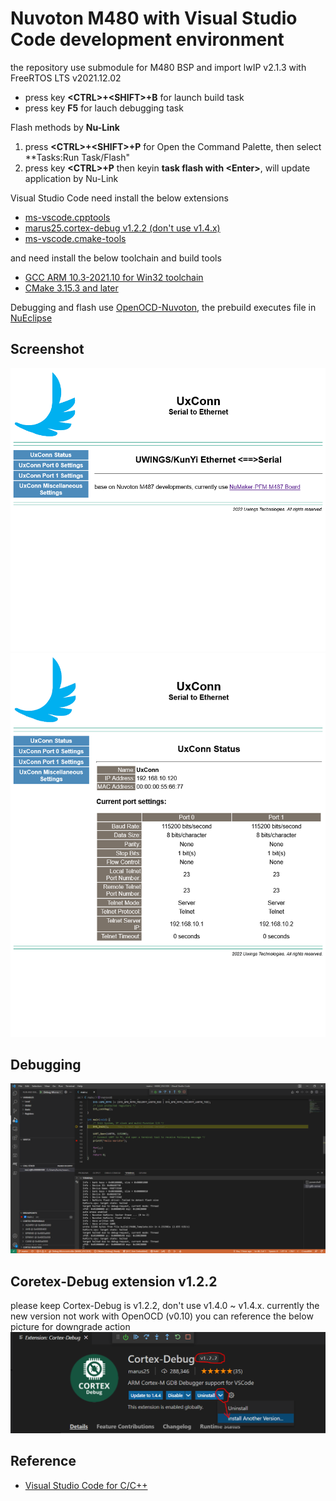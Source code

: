 Nuvoton M480 with Visual Studio Code development environment
===

the repository use submodule for M480 BSP and import lwIP v2.1.3 with FreeRTOS LTS v2021.12.02

* press key **\<CTRL>+\<SHIFT>+B** for launch build task
* press key **F5** for lauch debugging task

Flash methods by **Nu-Link**
1. press **\<CTRL>+\<SHIFT>+P** for Open the Command Palette, then select **Tasks:Run Task/Flash"
1. press key **\<CTRL>+P** then keyin **task flash with \<Enter>**, will update application by Nu-Link

Visual Studio Code need install the below extensions
* [ms-vscode.cpptools](https://marketplace.visualstudio.com/items?itemName=ms-vscode.cpptools)
* [marus25.cortex-debug v1.2.2 (don't use v1.4.x)](https://marketplace.visualstudio.com/items?itemName=marus25.cortex-debug)
* [ms-vscode.cmake-tools](https://marketplace.visualstudio.com/items?itemName=ms-vscode.cmake-tools)

and need install the below toolchain and build tools
* [GCC ARM 10.3-2021.10 for Win32 toolchain](https://developer.arm.com/-/media/Files/downloads/gnu-rm/10.3-2021.10/gcc-arm-none-eabi-10.3-2021.10-win32.exe)
* [CMake 3.15.3 and later](https://cmake.org/download/)

Debugging and flash use [OpenOCD-Nuvoton](https://github.com/OpenNuvoton/OpenOCD-Nuvoton), the prebuild executes file in [NuEclipse](https://www.nuvoton.com/tool-and-software/ide-and-compiler/)

Screenshot
---
![UxConn Overview](docs/UxConnOverview.png)
![UxConn Status](docs/UxConnStatus.png)

Debugging
---
![debugging](docs/DebuggingWithVisualStudio.webp)


Coretex-Debug extension v1.2.2
--
please keep Cortex-Debug is v1.2.2, don't use v1.4.0 ~ v1.4.x.
currently the new version not work with OpenOCD (v0.10)
you can reference the below picture for downgrade action
![Cortex-Debug](docs/CortexDebugExtensions.png)

Reference
---
* [Visual Studio Code for C/C++](https://mcuoneclipse.com/2021/05/01/visual-studio-code-for-c-c-with-arm-cortex-m-part-1/)
